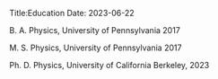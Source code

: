 Title:Education
Date: 2023-06-22



B. A. Physics, University of Pennsylvania 2017 


M. S. Physics, University of Pennsylvania 2017 


Ph. D. Physics, University of California Berkeley, 2023


